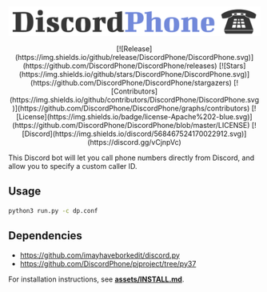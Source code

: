 ![](assets/logo/discordphone-new.png)

<p align="center">
[![Release](https://img.shields.io/github/release/DiscordPhone/DiscordPhone.svg)](https://github.com/DiscordPhone/DiscordPhone/releases)
[![Stars](https://img.shields.io/github/stars/DiscordPhone/DiscordPhone.svg)](https://github.com/DiscordPhone/DiscordPhone/stargazers)
[![Contributors](https://img.shields.io/github/contributors/DiscordPhone/DiscordPhone.svg)](https://github.com/DiscordPhone/DiscordPhone/graphs/contributors)
[![License](https://img.shields.io/badge/license-Apache%202-blue.svg)](https://github.com/DiscordPhone/DiscordPhone/blob/master/LICENSE)
[![Discord](https://img.shields.io/discord/568467524170022912.svg)](https://discord.gg/vCjnpVc)
</p>

This Discord bot will let you call phone numbers directly from Discord, and allow you to specify a custom caller ID.

## Usage
```bash
python3 run.py -c dp.conf
```

## Dependencies
- https://github.com/imayhaveborkedit/discord.py
- https://github.com/DiscordPhone/pjproject/tree/py37

For installation instructions, see [**assets/INSTALL.md**](https://github.com/DiscordPhone/DiscordPhone/blob/master/assets/INSTALL.md).
